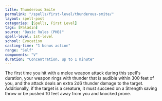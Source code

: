 ```yaml
---
title: Thunderous Smite
permalink: "/spells/first-level/thunderous-smite/"
layout: spell-post
categories: [Spells, First Level]
tags: [Paladin]
source: "Basic Rules (PHB)"
spell-level: 1st-level
school: Evocation
casting-time: "1 bonus action"
range: "Self"
components: "V"
duration: "Concentration, up to 1 minute"
---
```


The first time you hit with a melee weapon attack during this spell's duration, your weapon rings with thunder that is audible within 300 feet of you, and the attack deals an extra 2d6 thunder damage to the target. Additionally, if the target is a creature, it must succeed on a Strength saving throw or be pushed 10 feet away from you and knocked prone.